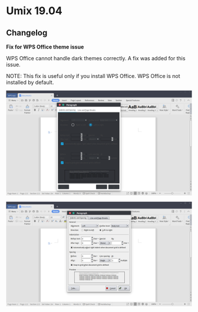 # Umix 19.04
## Changelog

**Fix for WPS Office theme issue**

WPS Office cannot handle dark themes correctly. A fix was added for this issue.

NOTE: This fix is useful only if you install WPS Office. WPS Office is not installed by default. 

![](images/wps_issue/wps_before.png)



![](images/wps_issue/wps_after.png)